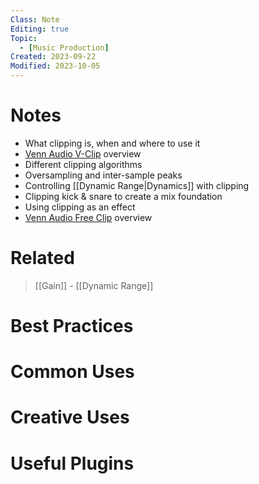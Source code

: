 ```yaml
---
Class: Note
Editing: true
Topic:
  - [Music Production]
Created: 2023-09-22
Modified: 2023-10-05
---
```


# Notes

- What clipping is, when and where to use it
- [Venn Audio V-Clip](https://www.vennaudio.com/product/v-clip/) overview
- Different clipping algorithms
- Oversampling and inter-sample peaks
- Controlling [[Dynamic Range|Dynamics]] with clipping
- Clipping kick & snare to create a mix foundation
- Using clipping as an effect
- [Venn Audio Free Clip](https://www.vennaudio.com/free-clip/) overview

# Related

> [[Gain]] - [[Dynamic Range]]

# Best Practices

# Common Uses

# Creative Uses

# Useful Plugins
